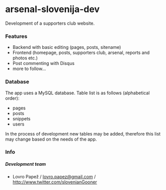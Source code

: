 arsenal-slovenija-dev
=====================

Development of a supporters club website.

### Features

* Backend with basic editing (pages, posts, sitename)
* Frontend (homepage, posts, supporters club, arsenal, reports and photos etc.)
* Post commenting with Disqus
* more to follow...

### Database

The app uses a MySQL database. Table list is as follows (alphabetical order):

* pages
* posts
* snippets
* users

In the process of development new tables may be added, therefore this list may change based on the needs of the app.

### Info

##### Development team
* Lovro Papež / lovro.papez@gmail.com / http://www.twitter.com/slovenianGooner